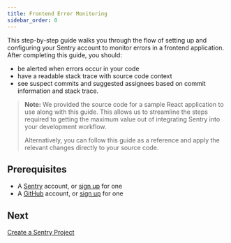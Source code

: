 ```yaml
---
title: Frontend Error Monitoring
sidebar_order: 0
---
```


This step-by-step guide walks you through the flow of setting up and configuring your Sentry account to monitor errors in a frontend application. After completing this guide, you should:

- be alerted when errors occur in your code
- have a readable stack trace with source code context
- see suspect commits and suggested assignees based on commit information and stack trace.

> **Note:**  We provided the source code for a sample React application to use along with this guide. This allows us to streamline the steps required to getting the maximum value out of integrating Sentry into your development workflow.
>
> Alternatively, you can follow this guide as a reference and apply the relevant changes directly to your source code.

## Prerequisites

- A [Sentry](https://sentry.io) account, or [sign up](https://sentry.io/signup/) for one
- A [GitHub](https://github.com/) account, or [sign up](https://github.com/join) for one

## Next

[Create a Sentry Project](/guides/integrate-frontend/create-new-project/)
